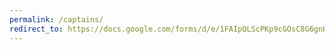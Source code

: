 ```yaml
---
permalink: /captains/
redirect_to: https://docs.google.com/forms/d/e/1FAIpQLScPKp9cGOsC8G6gnHxoFlbTCgQ7XP4_zTXB0QGYp_V-1BGDwg/viewform?usp=sf_link
---
```

